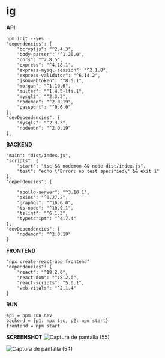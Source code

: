 # ig

**API**

    npm init --yes
    "dependencies": {
        "bcryptjs": "^2.4.3",
        "body-parser": "^1.20.0",
        "cors": "^2.8.5",
        "express": "^4.18.1",
        "express-mysql-session": "^2.1.8",
        "express-validator": "^6.14.2",
        "jsonwebtoken": "^8.5.1",
        "morgan": "^1.10.0",
        "multer": "^1.4.5-lts.1",
        "mysql2": "^2.3.3",
        "nodemon": "^2.0.19",
        "passport": "^0.6.0"
    },
    "devDependencies": {
        "mysql2": "^2.3.3",
        "nodemon": "^2.0.19"
    },

**BACKEND**
 
    "main": "dist/index.js",
    "scripts": {
        "start": "tsc && nodemon && node dist/index.js",
        "test": "echo \"Error: no test specified\" && exit 1"
    },
    "dependencies": {

        "apollo-server": "^3.10.1",
        "axios": "^0.27.2",
        "graphql": "^16.6.0",
        "ts-node": "^10.9.1",
        "tslint": "^6.1.3",
        "typescript": "^4.7.4"
    },
    "devDependencies": {
        "nodemon": "^2.0.19"
    }


**FRONTEND**
    
    "npx create-react-app frontend"
    "dependencies": {
        "react": "^18.2.0",
        "react-dom": "^18.2.0",
        "react-scripts": "5.0.1",
        "web-vitals": "^2.1.4"
    }
**RUN**

    api = npm run dev
    backend = {p1: npx tsc, p2: npm start}
    frontend = npm start

**SCREENSHOT**
  ![Captura de pantalla (55)](https://user-images.githubusercontent.com/69361351/184448387-eb559572-c974-4b9e-b81b-94a79aa4822a.png)

  ![Captura de pantalla (54)](https://user-images.githubusercontent.com/69361351/184448393-3ed4c193-2760-4572-b097-c12d2a78de8a.png)
